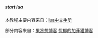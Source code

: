 ##### start lua

本教程主要内容来自：[lua中文手册](http://cloudwu.github.io/lua53doc/manual.html)

部分内容来自：[果冻想博客](http://www.jellythink.com) [忧郁的加菲猫博客](http://www.cnblogs.com/whiteyun/archive/2009/08/10/1542913.html) 
